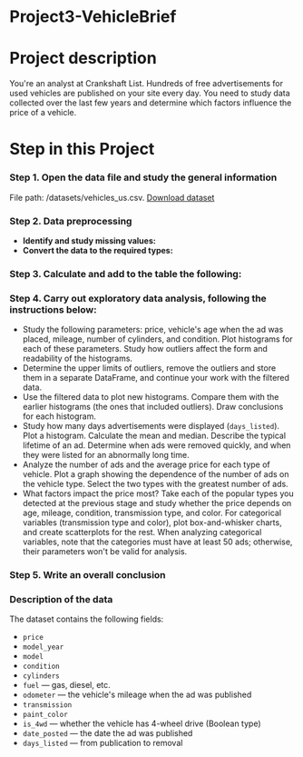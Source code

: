 # Project3-VehicleBrief

# Project description

You're an analyst at Crankshaft List. Hundreds of free advertisements for used vehicles are published on your site every day. You need to study data collected over the last few years and determine which factors influence the price of a vehicle.

# Step in this Project

### Step 1. **Open the data file and study the general information**

File path: /datasets/vehicles_us.csv. [Download dataset](https://code.s3.yandex.net/datasets/vehicles_us.csv)

### Step 2. **Data preprocessing**

- **Identify and study missing values:**
- **Convert the data to the required types:**

### **Step 3. Calculate and add to the table the following:**

### **Step 4. Carry out exploratory data analysis, following the instructions below:**

- Study the following parameters: price, vehicle's age when the ad was placed, mileage, number of cylinders, and condition. Plot histograms for each of these parameters. Study how outliers affect the form and readability of the histograms.
- Determine the upper limits of outliers, remove the outliers and store them in a separate DataFrame, and continue your work with the filtered data.
- Use the filtered data to plot new histograms. Compare them with the earlier histograms (the ones that included outliers). Draw conclusions for each histogram.
- Study how many days advertisements were displayed (`days_listed`). Plot a histogram. Calculate the mean and median. Describe the typical lifetime of an ad. Determine when ads were removed quickly, and when they were listed for an abnormally long time.
- Analyze the number of ads and the average price for each type of vehicle. Plot a graph showing the dependence of the number of ads on the vehicle type. Select the two types with the greatest number of ads.
- What factors impact the price most? Take each of the popular types you detected at the previous stage and study whether the price depends on age, mileage, condition, transmission type, and color. For categorical variables (transmission type and color), plot box-and-whisker charts, and create scatterplots for the rest. When analyzing categorical variables, note that the categories must have at least 50 ads; otherwise, their parameters won't be valid for analysis.

### Step 5. **Write an overall conclusion**

### D**escription of the data**

The dataset contains the following fields:

- `price`
- `model_year`
- `model`
- `condition`
- `cylinders`
- `fuel` — gas, diesel, etc.
- `odometer` — the vehicle's mileage when the ad was published
- `transmission`
- `paint_color`
- `is_4wd` — whether the vehicle has 4-wheel drive (Boolean type)
- `date_posted` — the date the ad was published
- `days_listed` — from publication to removal
